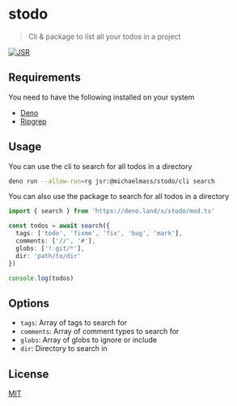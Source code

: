 # stodo
> Cli & package to list all your todos in a project

[![JSR](https://jsr.io/badges/@michaelmass/stodo)](https://jsr.io/@michaelmass/stodo)

## Requirements

You need to have the following installed on your system

- [Deno](https://deno.com)
- [Ripgrep](https://github.com/BurntSushi/ripgrep)

## Usage

You can use the cli to search for all todos in a directory

```bash
deno run --allow-run=rg jsr:@michaelmass/stodo/cli search
```

You can also use the package to search for all todos in a directory

```typescript
import { search } from 'https://deno.land/x/stodo/mod.ts'

const todos = await search({
  tags: ['todo', 'fixme', 'fix', 'bug', 'mark'],
  comments: ['//', '#'],
  globs: ['!.git/*'],
  dir: 'path/to/dir'
})

console.log(todos)
```

## Options

- `tags`: Array of tags to search for
- `comments`: Array of comment types to search for
- `globs`: Array of globs to ignore or include
- `dir`: Directory to search in

## License

[MIT](LICENSE)
